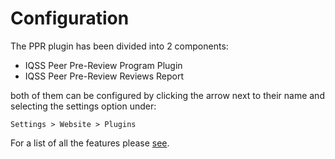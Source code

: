 # Configuration

The PPR plugin has been divided into 2 components:

- IQSS Peer Pre-Review Program Plugin
- IQSS Peer Pre-Review Reviews Report

both of them can be configured by clicking the arrow next to their name and selecting the settings option under:

```
Settings > Website > Plugins
```

For a list of all the features please [see](custom_ppr_plugin).